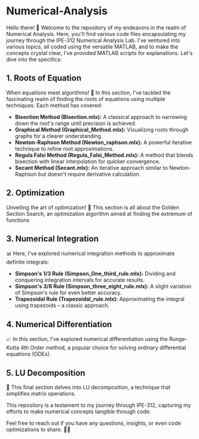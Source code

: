 # Numerical-Analysis
Hello there! 👋 Welcome to the repository of my endeavors in the realm of Numerical Analysis. Here, you'll find various code files encapsulating my journey through the IPE-312 Numerical Analysis Lab. I've ventured into various topics, all coded using the versatile MATLAB, and to make the concepts crystal clear, I've provided MATLAB scripts for explanations. Let's dive into the specifics:

## 1. Roots of Equation

When equations meet algorithms! 🌱 In this section, I've tackled the fascinating realm of finding the roots of equations using multiple techniques. Each method has covered:

- **Bisection Method (Bisection.mlx):** A classical approach to narrowing down the root's range until precision is achieved.
- **Graphical Method (Graphical_Method.mlx):** Visualizing roots through graphs for a clearer understanding.
- **Newton-Raphson Method (Newton_raphson.mlx):** A powerful iterative technique to refine root approximations.
- **Regula Falsi Method (Regula_Falsi_Method.mlx):** A method that blends bisection with linear interpolation for quicker convergence.
- **Secant Method (Secant.mlx):** An iterative approach similar to Newton-Raphson but doesn't require derivative calculation.

## 2. Optimization

Unveiling the art of optimization! 🎯 This section is all about the Golden Section Search, an optimization algorithm aimed at finding the extremum of functions

## 3. Numerical Integration
 📊 Here, I've explored numerical integration methods to approximate definite integrals:

- **Simpson's 1/3 Rule (Simpson_One_third_rule.mlx):** Dividing and conquering integration intervals for accurate results.
- **Simpson's 3/8 Rule (Simpson_three_eight_rule.mlx):** A slight variation of Simpson's rule for even better accuracy.
- **Trapezoidal Rule (Trapezoidal_rule.mlx):** Approximating the integral using trapezoids – a classic approach.

## 4. Numerical Differentiation

📈 In this section, I've explored numerical differentiation using the Runge-Kutta 4th Order method, a popular choice for solving ordinary differential equations (ODEs).

## 5. LU Decomposition

🧩 This final section delves into LU decomposition, a technique that simplifies matrix operations. 

This repository is a testament to my journey through IPE-312, capturing my efforts to make numerical concepts tangible through code.

Feel free to reach out if you have any questions, insights, or even code optimizations to share. 🚀🔢

